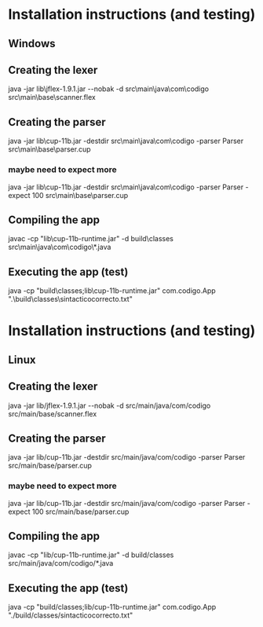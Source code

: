 # Installation instructions (and testing)
## Windows

## Creating the lexer
java -jar lib\jflex-1.9.1.jar --nobak -d src\main\java\com\codigo src\main\base\scanner.flex

## Creating the parser
java -jar lib\cup-11b.jar -destdir src\main\java\com\codigo -parser Parser src\main\base\parser.cup

### maybe need to expect more

java -jar lib\cup-11b.jar -destdir src\main\java\com\codigo -parser Parser -expect 100 src\main\base\parser.cup

## Compiling the app
javac -cp "lib\cup-11b-runtime.jar" -d build\classes src\main\java\com\codigo\\*.java

## Executing the app (test)
java -cp "build\classes;lib\cup-11b-runtime.jar" com.codigo.App ".\build\classes\sintacticocorrecto.txt"

# Installation instructions (and testing)
## Linux

## Creating the lexer
java -jar lib/jflex-1.9.1.jar --nobak -d src/main/java/com/codigo src/main/base/scanner.flex

## Creating the parser
java -jar lib/cup-11b.jar -destdir src/main/java/com/codigo -parser Parser src/main/base/parser.cup

### maybe need to expect more

java -jar lib/cup-11b.jar -destdir src/main/java/com/codigo -parser Parser -expect 100 src/main/base/parser.cup

## Compiling the app
javac -cp "lib/cup-11b-runtime.jar" -d build/classes src/main/java/com/codigo/*.java

## Executing the app (test)
java -cp "build/classes;lib/cup-11b-runtime.jar" com.codigo.App "./build/classes/sintacticocorrecto.txt"
